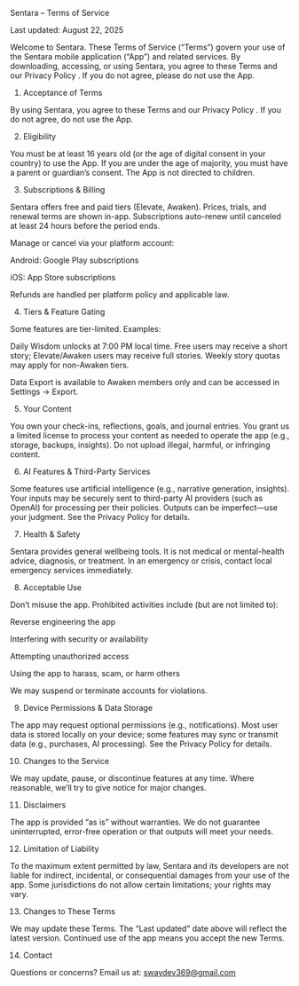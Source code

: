 Sentara – Terms of Service

Last updated: August 22, 2025

Welcome to Sentara. These Terms of Service (“Terms”) govern your use of the Sentara mobile application (“App”) and related services. By downloading, accessing, or using Sentara, you agree to these Terms and our Privacy Policy
. If you do not agree, please do not use the App.

1) Acceptance of Terms

By using Sentara, you agree to these Terms and our Privacy Policy
. If you do not agree, do not use the App.

2) Eligibility

You must be at least 16 years old (or the age of digital consent in your country) to use the App. If you are under the age of majority, you must have a parent or guardian’s consent. The App is not directed to children.

3) Subscriptions & Billing

Sentara offers free and paid tiers (Elevate, Awaken). Prices, trials, and renewal terms are shown in-app.
Subscriptions auto-renew until canceled at least 24 hours before the period ends.

Manage or cancel via your platform account:

Android: Google Play subscriptions

iOS: App Store subscriptions

Refunds are handled per platform policy and applicable law.

4) Tiers & Feature Gating

Some features are tier-limited. Examples:

Daily Wisdom unlocks at 7:00 PM local time. Free users may receive a short story; Elevate/Awaken users may receive full stories. Weekly story quotas may apply for non-Awaken tiers.

Data Export is available to Awaken members only and can be accessed in Settings → Export.

5) Your Content

You own your check-ins, reflections, goals, and journal entries. You grant us a limited license to process your content as needed to operate the app (e.g., storage, backups, insights). Do not upload illegal, harmful, or infringing content.

6) AI Features & Third-Party Services

Some features use artificial intelligence (e.g., narrative generation, insights). Your inputs may be securely sent to third-party AI providers (such as OpenAI) for processing per their policies. Outputs can be imperfect—use your judgment. See the Privacy Policy
 for details.

7) Health & Safety

Sentara provides general wellbeing tools. It is not medical or mental-health advice, diagnosis, or treatment.
In an emergency or crisis, contact local emergency services immediately.

8) Acceptable Use

Don’t misuse the app. Prohibited activities include (but are not limited to):

Reverse engineering the app

Interfering with security or availability

Attempting unauthorized access

Using the app to harass, scam, or harm others

We may suspend or terminate accounts for violations.

9) Device Permissions & Data Storage

The app may request optional permissions (e.g., notifications).
Most user data is stored locally on your device; some features may sync or transmit data (e.g., purchases, AI processing). See the Privacy Policy for details.

10) Changes to the Service

We may update, pause, or discontinue features at any time. Where reasonable, we’ll try to give notice for major changes.

11) Disclaimers

The app is provided “as is” without warranties.
We do not guarantee uninterrupted, error-free operation or that outputs will meet your needs.

12) Limitation of Liability

To the maximum extent permitted by law, Sentara and its developers are not liable for indirect, incidental, or consequential damages from your use of the app.
Some jurisdictions do not allow certain limitations; your rights may vary.

13) Changes to These Terms

We may update these Terms. The “Last updated” date above will reflect the latest version. Continued use of the app means you accept the new Terms.

14) Contact

Questions or concerns? Email us at: swaydev369@gmail.com
